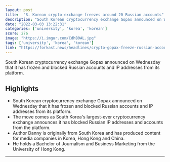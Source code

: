 ```yaml
---
layout: post
title:  "S. Korean crypto exchange freezes around 20 Russian accounts"
description: "South Korean cryptocurrency exchange Gopax announced on Wednesday that it has frozen and blocked Russian accounts and IP addresses from its platform."
date: "2022-03-03 13:22:31"
categories: ['university', 'korea', 'korean']
score: 276
image: "https://i.imgur.com/CdhB0AL.jpg"
tags: ['university', 'korea', 'korean']
link: "https://forkast.news/headlines/crypto-gopax-freeze-russian-accounts/"
---
```


South Korean cryptocurrency exchange Gopax announced on Wednesday that it has frozen and blocked Russian accounts and IP addresses from its platform.

## Highlights

- South Korean cryptocurrency exchange Gopax announced on Wednesday that it has frozen and blocked Russian accounts and IP addresses from its platform.
- The move comes as South Korea's largest-ever cryptocurrency exchange announces it has blocked Russian IP addresses and accounts from the platform.
- Author Danny is originally from South Korea and has produced content for media companies in Korea, Hong Kong and China.
- He holds a Bachelor of Journalism and Business Marketing from the University of Hong Kong.

---
